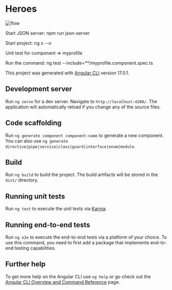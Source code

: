 # Heroes

![flow](https://github.com/hussienkamalelden/taskHeroes/assets/51526094/9cd8dc3a-7414-4c04-8508-bfc3f807c536)

Start JSON server: npm run json-server

Start project: ng s --o

Unit test for component => myprofile

Run the command: ng test --include=**/myprofile.component.spec.ts

This project was generated with [Angular CLI](https://github.com/angular/angular-cli) version 17.0.1.


## Development server

Run `ng serve` for a dev server. Navigate to `http://localhost:4200/`. The application will automatically reload if you change any of the source files.

## Code scaffolding

Run `ng generate component component-name` to generate a new component. You can also use `ng generate directive|pipe|service|class|guard|interface|enum|module`.

## Build

Run `ng build` to build the project. The build artifacts will be stored in the `dist/` directory.

## Running unit tests

Run `ng test` to execute the unit tests via [Karma](https://karma-runner.github.io).

## Running end-to-end tests

Run `ng e2e` to execute the end-to-end tests via a platform of your choice. To use this command, you need to first add a package that implements end-to-end testing capabilities.

## Further help

To get more help on the Angular CLI use `ng help` or go check out the [Angular CLI Overview and Command Reference](https://angular.io/cli) page.
